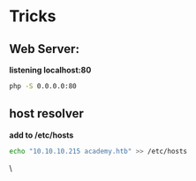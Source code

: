 # Tricks

## Web Server: <a href="#web-server" id="web-server"></a>

**listening localhost:80**

```bash
php -S 0.0.0.0:80
```

## host resolver <a href="#host-resolver" id="host-resolver"></a>

**add to /etc/hosts**

```bash
echo "10.10.10.215 academy.htb" >> /etc/hosts
```

\
